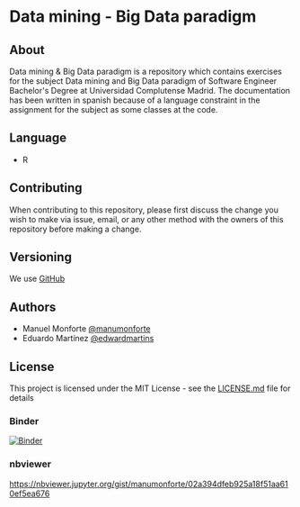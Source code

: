 # Data mining - Big Data paradigm

## About

Data mining & Big Data paradigm is a repository which contains exercises for the subject Data mining and Big Data paradigm of Software Engineer Bachelor's Degree at Universidad Complutense Madrid.
The documentation has been written in spanish because of a language constraint in the assignment for the subject as some classes at the code.

## Language

* R

## Contributing

When contributing to this repository, please first discuss the change you wish to make via issue, email, or any other method with the owners of this repository before making a change.

## Versioning

We use [GitHub](https://github.com)

## Authors

* Manuel Monforte  [@manumonforte](https://github.com/manumonforte)
* Eduardo Martínez [@edwardmartins](https://github.com/edwardmartins)

## License

This project is licensed under the MIT License - see the [LICENSE.md](LICENSE.md) file for details

### Binder

[![Binder](https://mybinder.org/badge_logo.svg)](https://mybinder.org/v2/gh/manumonforte/DataMining-BigDataParadigm/master?filepath=Estudio.ipynb)

### nbviewer
https://nbviewer.jupyter.org/gist/manumonforte/02a394dfeb925a18f51aa610ef5ea676
